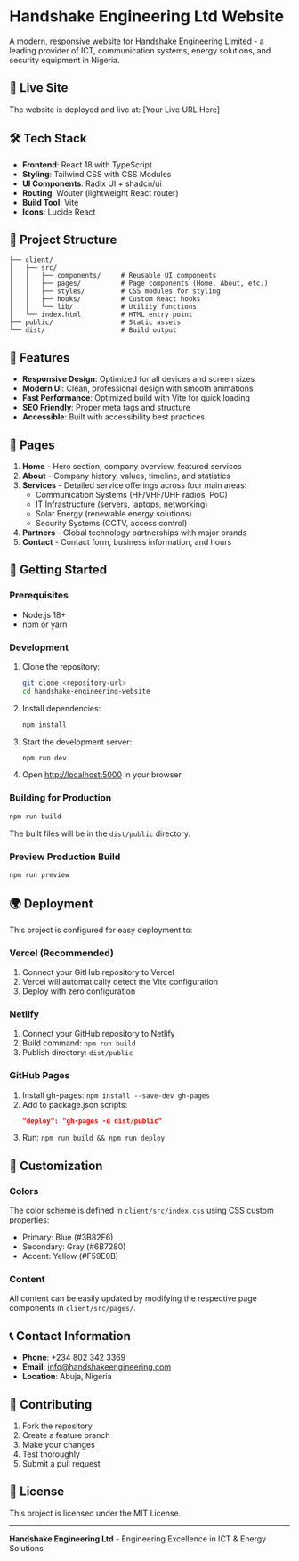 # Handshake Engineering Ltd Website

A modern, responsive website for Handshake Engineering Limited - a leading provider of ICT, communication systems, energy solutions, and security equipment in Nigeria.

## 🚀 Live Site

The website is deployed and live at: [Your Live URL Here]

## 🛠 Tech Stack

- **Frontend**: React 18 with TypeScript
- **Styling**: Tailwind CSS with CSS Modules
- **UI Components**: Radix UI + shadcn/ui
- **Routing**: Wouter (lightweight React router)
- **Build Tool**: Vite
- **Icons**: Lucide React

## 📁 Project Structure

```
├── client/
│   ├── src/
│   │   ├── components/     # Reusable UI components
│   │   ├── pages/          # Page components (Home, About, etc.)
│   │   ├── styles/         # CSS modules for styling
│   │   ├── hooks/          # Custom React hooks
│   │   └── lib/            # Utility functions
│   └── index.html          # HTML entry point
├── public/                 # Static assets
└── dist/                   # Build output
```

## 🌟 Features

- **Responsive Design**: Optimized for all devices and screen sizes
- **Modern UI**: Clean, professional design with smooth animations
- **Fast Performance**: Optimized build with Vite for quick loading
- **SEO Friendly**: Proper meta tags and structure
- **Accessible**: Built with accessibility best practices

## 📄 Pages

1. **Home** - Hero section, company overview, featured services
2. **About** - Company history, values, timeline, and statistics
3. **Services** - Detailed service offerings across four main areas:
   - Communication Systems (HF/VHF/UHF radios, PoC)
   - IT Infrastructure (servers, laptops, networking)
   - Solar Energy (renewable energy solutions)
   - Security Systems (CCTV, access control)
4. **Partners** - Global technology partnerships with major brands
5. **Contact** - Contact form, business information, and hours

## 🚀 Getting Started

### Prerequisites

- Node.js 18+ 
- npm or yarn

### Development

1. Clone the repository:
   ```bash
   git clone <repository-url>
   cd handshake-engineering-website
   ```

2. Install dependencies:
   ```bash
   npm install
   ```

3. Start the development server:
   ```bash
   npm run dev
   ```

4. Open [http://localhost:5000](http://localhost:5000) in your browser

### Building for Production

```bash
npm run build
```

The built files will be in the `dist/public` directory.

### Preview Production Build

```bash
npm run preview
```

## 🌍 Deployment

This project is configured for easy deployment to:

### Vercel (Recommended)

1. Connect your GitHub repository to Vercel
2. Vercel will automatically detect the Vite configuration
3. Deploy with zero configuration

### Netlify

1. Connect your GitHub repository to Netlify
2. Build command: `npm run build`
3. Publish directory: `dist/public`

### GitHub Pages

1. Install gh-pages: `npm install --save-dev gh-pages`
2. Add to package.json scripts:
   ```json
   "deploy": "gh-pages -d dist/public"
   ```
3. Run: `npm run build && npm run deploy`

## 🎨 Customization

### Colors

The color scheme is defined in `client/src/index.css` using CSS custom properties:

- Primary: Blue (#3B82F6)
- Secondary: Gray (#6B7280)
- Accent: Yellow (#F59E0B)

### Content

All content can be easily updated by modifying the respective page components in `client/src/pages/`.

## 📞 Contact Information

- **Phone**: +234 802 342 3369
- **Email**: info@handshakeengineering.com
- **Location**: Abuja, Nigeria

## 🤝 Contributing

1. Fork the repository
2. Create a feature branch
3. Make your changes
4. Test thoroughly
5. Submit a pull request

## 📄 License

This project is licensed under the MIT License.

---

**Handshake Engineering Ltd** - Engineering Excellence in ICT & Energy Solutions